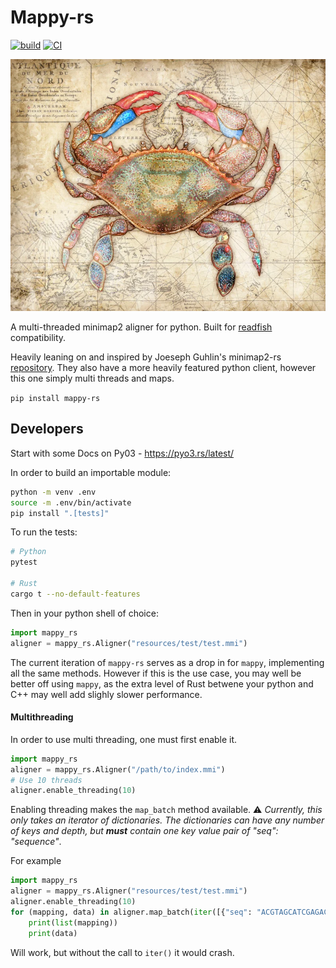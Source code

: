 # Mappy-rs
[![build](https://github.com/Adoni5/mappy-rs/actions/workflows/CI.yml/badge.svg)](https://github.com/Adoni5/mappy-rs/actions/workflows/CI.yml)
[![CI](https://github.com/Adoni5/mappy-rs/actions/workflows/check.yml/badge.svg)](https://github.com/Adoni5/mappy-rs/actions/workflows/check.yml)


![A map with a crab on it](img/crab_map.webp)

A multi-threaded minimap2 aligner for python. Built for [readfish](https://github.com/LooseLab/readfish/) compatibility.

Heavily leaning on and inspired by Joeseph Guhlin's minimap2-rs [repository](https://github.com/jguhlin/minimap2-rs). They also have a more heavily featured python client, however this one simply multi threads and maps.

`pip install mappy-rs`

## Developers
Start with some Docs on Py03 - https://pyo3.rs/latest/

In order to build an importable module:

```bash
python -m venv .env
source -m .env/bin/activate
pip install ".[tests]"
```


To run the tests:

```bash
# Python
pytest

# Rust
cargo t --no-default-features
```

Then in your python shell of choice:

```python
import mappy_rs
aligner = mappy_rs.Aligner("resources/test/test.mmi")
```

The current iteration of `mappy-rs` serves as a drop in for `mappy`, implementing all the same methods. However if this is the use case, you may well be better off using `mappy`, as the extra level of Rust betwene your python and C++ may well add slighly slower performance.

#### Multithreading
In order to use multi threading, one must first enable it.

```python
import mappy_rs
aligner = mappy_rs.Aligner("/path/to/index.mmi")
# Use 10 threads
aligner.enable_threading(10)
```

Enabling threading makes the `map_batch` method available. ⚠️ _Currently, this only takes an iterator of dictionaries. The dictionaries can have any number of keys and depth, but __must__ contain one key value pair of "seq": "sequence"_.

For example

```python
import mappy_rs
aligner = mappy_rs.Aligner("resources/test/test.mmi")
aligner.enable_threading(10)
for (mapping, data) in aligner.map_batch(iter([{"seq": "ACGTAGCATCGAGACTACGA", "Other_random_key": "banter"}, {"seq": "ACGTAGCATCGAGACTACGA", "Other_random_key": "banter"}])):
    print(list(mapping))
    print(data)
```

Will work, but without the call to `iter()` it would crash.

